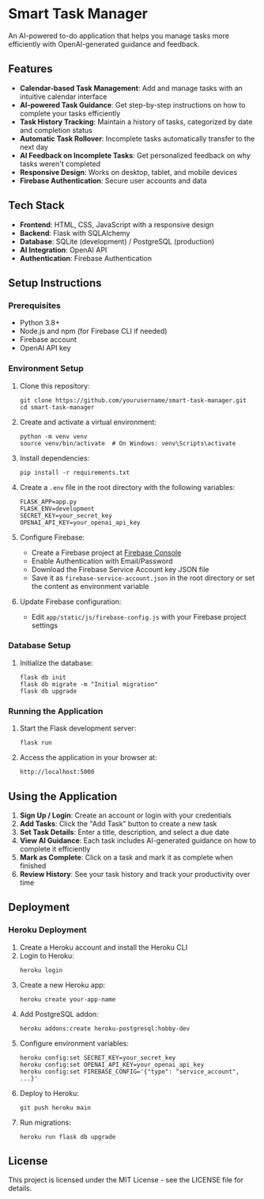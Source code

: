 # Smart Task Manager

An AI-powered to-do application that helps you manage tasks more efficiently with OpenAI-generated guidance and feedback.

## Features

- **Calendar-based Task Management**: Add and manage tasks with an intuitive calendar interface
- **AI-powered Task Guidance**: Get step-by-step instructions on how to complete your tasks efficiently
- **Task History Tracking**: Maintain a history of tasks, categorized by date and completion status
- **Automatic Task Rollover**: Incomplete tasks automatically transfer to the next day
- **AI Feedback on Incomplete Tasks**: Get personalized feedback on why tasks weren't completed
- **Responsive Design**: Works on desktop, tablet, and mobile devices
- **Firebase Authentication**: Secure user accounts and data

## Tech Stack

- **Frontend**: HTML, CSS, JavaScript with a responsive design
- **Backend**: Flask with SQLAlchemy
- **Database**: SQLite (development) / PostgreSQL (production)
- **AI Integration**: OpenAI API
- **Authentication**: Firebase Authentication

## Setup Instructions

### Prerequisites

- Python 3.8+
- Node.js and npm (for Firebase CLI if needed)
- Firebase account
- OpenAI API key

### Environment Setup

1. Clone this repository:
   ```
   git clone https://github.com/yourusername/smart-task-manager.git
   cd smart-task-manager
   ```

2. Create and activate a virtual environment:
   ```
   python -m venv venv
   source venv/bin/activate  # On Windows: venv\Scripts\activate
   ```

3. Install dependencies:
   ```
   pip install -r requirements.txt
   ```

4. Create a `.env` file in the root directory with the following variables:
   ```
   FLASK_APP=app.py
   FLASK_ENV=development
   SECRET_KEY=your_secret_key
   OPENAI_API_KEY=your_openai_api_key
   ```

5. Configure Firebase:
   - Create a Firebase project at [Firebase Console](https://console.firebase.google.com/)
   - Enable Authentication with Email/Password
   - Download the Firebase Service Account key JSON file
   - Save it as `firebase-service-account.json` in the root directory or set the content as environment variable

6. Update Firebase configuration:
   - Edit `app/static/js/firebase-config.js` with your Firebase project settings

### Database Setup

1. Initialize the database:
   ```
   flask db init
   flask db migrate -m "Initial migration"
   flask db upgrade
   ```

### Running the Application

1. Start the Flask development server:
   ```
   flask run
   ```

2. Access the application in your browser at:
   ```
   http://localhost:5000
   ```

## Using the Application

1. **Sign Up / Login**: Create an account or login with your credentials
2. **Add Tasks**: Click the "Add Task" button to create a new task
3. **Set Task Details**: Enter a title, description, and select a due date
4. **View AI Guidance**: Each task includes AI-generated guidance on how to complete it efficiently
5. **Mark as Complete**: Click on a task and mark it as complete when finished
6. **Review History**: See your task history and track your productivity over time

## Deployment

### Heroku Deployment

1. Create a Heroku account and install the Heroku CLI
2. Login to Heroku:
   ```
   heroku login
   ```
3. Create a new Heroku app:
   ```
   heroku create your-app-name
   ```
4. Add PostgreSQL addon:
   ```
   heroku addons:create heroku-postgresql:hobby-dev
   ```
5. Configure environment variables:
   ```
   heroku config:set SECRET_KEY=your_secret_key
   heroku config:set OPENAI_API_KEY=your_openai_api_key
   heroku config:set FIREBASE_CONFIG='{"type": "service_account", ...}'
   ```
6. Deploy to Heroku:
   ```
   git push heroku main
   ```
7. Run migrations:
   ```
   heroku run flask db upgrade
   ```

## License

This project is licensed under the MIT License - see the LICENSE file for details. 